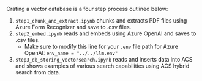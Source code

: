 Crating a vector database is a four step process outlined below: 

1. `step1_chunk_and_extract.ipynb` chunks and extracts PDF files using Azure Form Recognizer and save to .csv files.
2. `step2_embed.ipynb` reads and embeds using Azure OpenAI and saves to .csv files. 
	- Make sure to modify this line for your `.env` file path for Azure OpenAI: `env_name = "../../llm.env"`
3. `step3_db_storing_vectorsearch.ipynb` reads and inserts data into ACS and shows examples of various search capabilities using ACS hybrid search from data.